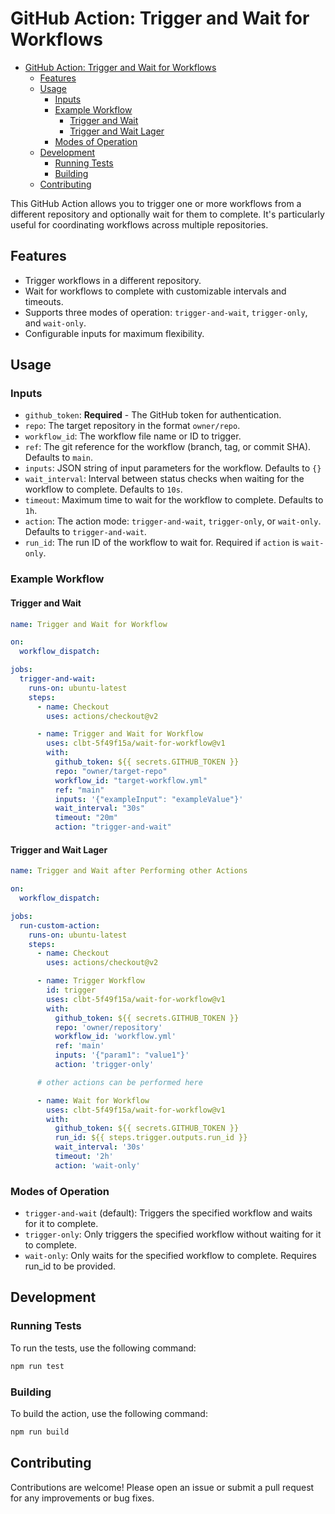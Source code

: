 # GitHub Action: Trigger and Wait for Workflows

- [GitHub Action: Trigger and Wait for Workflows](#github-action-trigger-and-wait-for-workflows)
  - [Features](#features)
  - [Usage](#usage)
    - [Inputs](#inputs)
    - [Example Workflow](#example-workflow)
      - [Trigger and Wait](#trigger-and-wait)
      - [Trigger and Wait Lager](#trigger-and-wait-lager)
    - [Modes of Operation](#modes-of-operation)
  - [Development](#development)
    - [Running Tests](#running-tests)
    - [Building](#building)
  - [Contributing](#contributing)


This GitHub Action allows you to trigger one or more workflows from a different repository and optionally wait for them to complete. It's particularly useful for coordinating workflows across multiple repositories.

## Features

- Trigger workflows in a different repository.
- Wait for workflows to complete with customizable intervals and timeouts.
- Supports three modes of operation: `trigger-and-wait`, `trigger-only`, and `wait-only`.
- Configurable inputs for maximum flexibility.

## Usage

### Inputs

- `github_token`: **Required** - The GitHub token for authentication. 
- `repo`: The target repository in the format `owner/repo`.
- `workflow_id`: The workflow file name or ID to trigger.
- `ref`: The git reference for the workflow (branch, tag, or commit SHA). Defaults to `main`.
- `inputs`: JSON string of input parameters for the workflow. Defaults to `{}`
- `wait_interval`: Interval between status checks when waiting for the workflow to complete. Defaults to `10s`.
- `timeout`: Maximum time to wait for the workflow to complete. Defaults to `1h`.
- `action`: The action mode: `trigger-and-wait`, `trigger-only`, or `wait-only`. Defaults to `trigger-and-wait`.
- `run_id`: The run ID of the workflow to wait for. Required if `action` is `wait-only`.

### Example Workflow

#### Trigger and Wait

```yaml
name: Trigger and Wait for Workflow

on:
  workflow_dispatch:

jobs:
  trigger-and-wait:
    runs-on: ubuntu-latest
    steps:
      - name: Checkout
        uses: actions/checkout@v2

      - name: Trigger and Wait for Workflow
        uses: clbt-5f49f15a/wait-for-workflow@v1
        with:
          github_token: ${{ secrets.GITHUB_TOKEN }}
          repo: "owner/target-repo"
          workflow_id: "target-workflow.yml"
          ref: "main"
          inputs: '{"exampleInput": "exampleValue"}'
          wait_interval: "30s"
          timeout: "20m"
          action: "trigger-and-wait"
```

#### Trigger and Wait Lager


```yaml
name: Trigger and Wait after Performing other Actions

on:
  workflow_dispatch:

jobs:
  run-custom-action:
    runs-on: ubuntu-latest
    steps:
      - name: Checkout
        uses: actions/checkout@v2

      - name: Trigger Workflow
        id: trigger
        uses: clbt-5f49f15a/wait-for-workflow@v1
        with:
          github_token: ${{ secrets.GITHUB_TOKEN }}
          repo: 'owner/repository'
          workflow_id: 'workflow.yml'
          ref: 'main'
          inputs: '{"param1": "value1"}'
          action: 'trigger-only'

      # other actions can be performed here

      - name: Wait for Workflow
        uses: clbt-5f49f15a/wait-for-workflow@v1
        with:
          github_token: ${{ secrets.GITHUB_TOKEN }}
          run_id: ${{ steps.trigger.outputs.run_id }}
          wait_interval: '30s'
          timeout: '2h'
          action: 'wait-only'

```

### Modes of Operation

* `trigger-and-wait` (default): Triggers the specified workflow and waits for it to complete.
* `trigger-only`: Only triggers the specified workflow without waiting for it to complete.
* `wait-only`: Only waits for the specified workflow to complete. Requires run_id to be provided.


## Development

### Running Tests

To run the tests, use the following command:

```bash
npm run test
```

### Building

To build the action, use the following command:

```bash
npm run build
```

## Contributing

Contributions are welcome! Please open an issue or submit a pull request for any improvements or bug fixes.
